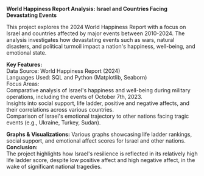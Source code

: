**World Happiness Report Analysis: Israel and Countries Facing Devastating Events** <br>

This project explores the 2024 World Happiness Report with a focus on Israel and countries affected by major events between 2010-2024. The analysis investigates how devastating events such as wars, natural disasters, and political turmoil impact a nation's happiness, well-being, and emotional state. <br>

**Key Features:** <br>
Data Source: World Happiness Report (2024) <br>
Languages Used: SQL and Python (Matplotlib, Seaborn) <br>
Focus Areas:<br>
Comparative analysis of Israel's happiness and well-being during military operations, including the events of October 7th, 2023.<br>
Insights into social support, life ladder, positive and negative affects, and their correlations across various countries.<br>
Comparison of Israel's emotional trajectory to other nations facing tragic events (e.g., Ukraine, Turkey, Sudan).<br>

**Graphs & Visualizations:**
Various graphs showcasing life ladder rankings, social support, and emotional affect scores for Israel and other nations.<br>
**Conclusion:**<br>
The project highlights how Israel's resilience is reflected in its relatively high life ladder score, despite low positive affect and high negative affect, in the wake of significant national tragedies.
